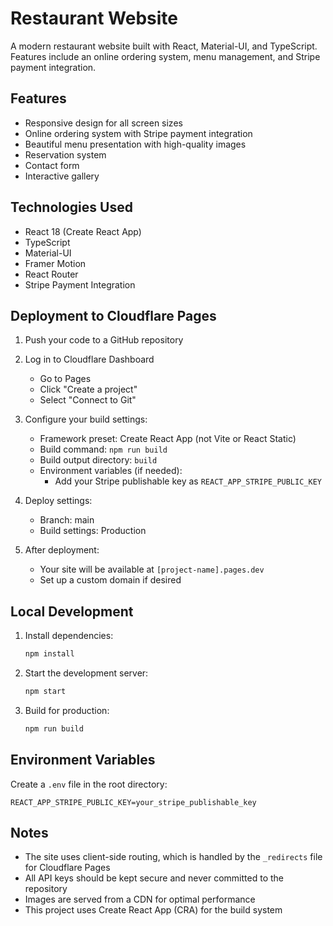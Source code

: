 # Restaurant Website

A modern restaurant website built with React, Material-UI, and TypeScript. Features include an online ordering system, menu management, and Stripe payment integration.

## Features

- Responsive design for all screen sizes
- Online ordering system with Stripe payment integration
- Beautiful menu presentation with high-quality images
- Reservation system
- Contact form
- Interactive gallery

## Technologies Used

- React 18 (Create React App)
- TypeScript
- Material-UI
- Framer Motion
- React Router
- Stripe Payment Integration

## Deployment to Cloudflare Pages

1. Push your code to a GitHub repository

2. Log in to Cloudflare Dashboard
   - Go to Pages
   - Click "Create a project"
   - Select "Connect to Git"

3. Configure your build settings:
   - Framework preset: Create React App (not Vite or React Static)
   - Build command: `npm run build`
   - Build output directory: `build`
   - Environment variables (if needed):
     - Add your Stripe publishable key as `REACT_APP_STRIPE_PUBLIC_KEY`

4. Deploy settings:
   - Branch: main
   - Build settings: Production

5. After deployment:
   - Your site will be available at `[project-name].pages.dev`
   - Set up a custom domain if desired

## Local Development

1. Install dependencies:

   ```bash
   npm install
   ```

2. Start the development server:

   ```bash
   npm start
   ```

3. Build for production:

   ```bash
   npm run build
   ```

## Environment Variables

Create a `.env` file in the root directory:

```env
REACT_APP_STRIPE_PUBLIC_KEY=your_stripe_publishable_key
```

## Notes

- The site uses client-side routing, which is handled by the `_redirects` file for Cloudflare Pages
- All API keys should be kept secure and never committed to the repository
- Images are served from a CDN for optimal performance
- This project uses Create React App (CRA) for the build system

